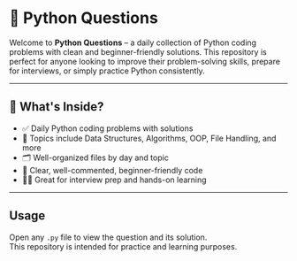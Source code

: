 # 🐍 Python Questions

Welcome to **Python Questions** – a daily collection of Python coding problems with clean and beginner-friendly solutions. This repository is perfect for anyone looking to improve their problem-solving skills, prepare for interviews, or simply practice Python consistently.

---

## 📌 What's Inside?

- ✅ Daily Python coding problems with solutions  
- 🧠 Topics include Data Structures, Algorithms, OOP, File Handling, and more  
- 🗂️ Well-organized files by day and topic  
- 💬 Clear, well-commented, beginner-friendly code  
- 👩‍💻 Great for interview prep and hands-on learning

---


## Usage

Open any `.py` file to view the question and its solution.  
This repository is intended for practice and learning purposes.


